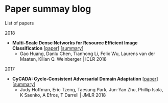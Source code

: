 # Paper summay blog

List of papers

2018
* **Multi-Scale Dense Networks for Resource Efficient Image Classification** [[paper](https://arxiv.org/abs/1703.09844)] [[summary](https://github.com/siddsax/PaperSum/blob/master/Summaries/MSDNet.md)]
  * Gao Huang, Danlu Chen, Tianhong Li, Felix Wu, Laurens van der Maaten, Kilian Q. Weinberger | ICLR 2018

2017
*  **CyCADA: Cycle-Consistent Adversarial Domain Adaptation** [[paper](http://proceedings.mlr.press/v80/hoffman18a/hoffman18a.pdf)] [[summary]()]
   * Judy Hoffman, Eric Tzeng, Taesung Park, Jun-Yan Zhu, Phillip Isola, K Saenko, A Efros, T Darrell | JMLR 2018



